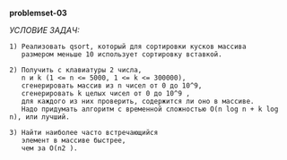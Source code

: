 **problemset-03**

*УСЛОВИЕ ЗАДАЧ:*

    1) Реализовать qsort, который для сортировки кусков массива
       размером меньше 10 использует сортировку вставкой.

    2) Получить с клавиатуры 2 числа,
       n и k (1 <= n <= 5000, 1 <= k <= 300000),
       сгенерировать массив из n чисел от 0 до 10^9,
       сгенерировать k целых чисел от 0 до 10^9 ,
       для каждого из них проверить, содержится ли оно в массиве.
       Надо придумать алгоритм с временной сложностью O(n log n + k log n), или лучший.

    3) Найти наиболее часто встречающийся
       элемент в массиве быстрее,
       чем за O(n2 ).